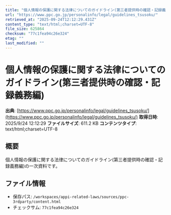 ```yaml
---
title: "個人情報の保護に関する法律についてのガイドライン(第三者提供時の確認・記録義務編)"
url: "https://www.ppc.go.jp/personalinfo/legal/guidelines_tsusoku/"
retrieved_at: "2025-09-24T12:12:29.431Z"
content_type: "text/html;charset=UTF-8"
file_size: 625864
checksum: "77c1fea94c26e324"
etag: ""
last_modified: ""
---
```


# 個人情報の保護に関する法律についてのガイドライン(第三者提供時の確認・記録義務編)

**出典**: [https://www.ppc.go.jp/personalinfo/legal/guidelines_tsusoku/](https://www.ppc.go.jp/personalinfo/legal/guidelines_tsusoku/)
**取得日時**: 2025/9/24 12:12:29
**ファイルサイズ**: 611.2 KB
**コンテンツタイプ**: text/html;charset=UTF-8

## 概要
個人情報の保護に関する法律についてのガイドライン(第三者提供時の確認・記録義務編)の一次資料です。

## ファイル情報
- 保存パス: `/workspaces/appi-related-laws/sources/ppc-3rdparty/content.html`
- チェックサム: `77c1fea94c26e324`
